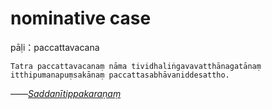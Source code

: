 # nominative case
pāḷi：paccattavacana
```
Tatra paccattavacanaṃ nāma tividhaliṅgavavatthānagatānaṃ itthipumanapuṃsakānaṃ paccattasabhāvaniddesattho.
```
——<u>*Saddanītippakaraṇaṃ*</u>
